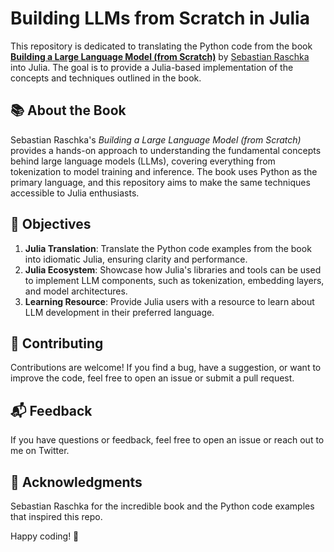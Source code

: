 # Building LLMs from Scratch in Julia

This repository is dedicated to translating the Python code from the book **[Building a Large Language Model (from Scratch)](https://a.co/d/8m6dP1m)** by [Sebastian Raschka](https://github.com/rasbt) into Julia. The goal is to provide a Julia-based implementation of the concepts and techniques outlined in the book.

## 📚 About the Book

Sebastian Raschka's *Building a Large Language Model (from Scratch)* provides a hands-on approach to understanding the fundamental concepts behind large language models (LLMs), covering everything from tokenization to model training and inference. The book uses Python as the primary language, and this repository aims to make the same techniques accessible to Julia enthusiasts.

## 🎯 Objectives

1. **Julia Translation**: Translate the Python code examples from the book into idiomatic Julia, ensuring clarity and performance.
2. **Julia Ecosystem**: Showcase how Julia's libraries and tools can be used to implement LLM components, such as tokenization, embedding layers, and model architectures.
3. **Learning Resource**: Provide Julia users with a resource to learn about LLM development in their preferred language.

## 🤝 Contributing
Contributions are welcome! If you find a bug, have a suggestion, or want to improve the code, feel free to open an issue or submit a pull request.

## 📬 Feedback
If you have questions or feedback, feel free to open an issue or reach out to me on Twitter.

## 🙏 Acknowledgments
Sebastian Raschka for the incredible book and the Python code examples that inspired this repo.

Happy coding! 🚀
